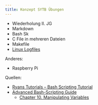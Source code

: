 ```yaml
---
title: Konzept SYTB Übungen
---
```




- Wiederholung II. JG
- Markdown
- Bash Sk
- C File in mehreren Dateien
- Makefile
- [Linux Logfiles](/Doc/Linux/logfiles)



Anderes:

- Raspberry Pi



Quellen:

- [Ryans Tutorials – Bash Scripting Tutorial](https://ryanstutorials.net/bash-scripting-tutorial)
- [Advanced Bash-Scripting Guide](https://tldp.org/LDP/abs/html/)
  - [Chapter 10. Manipulating Variables](https://tldp.org/LDP/abs/html/manipulatingvars.html)
  
  

